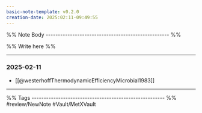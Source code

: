 ```yaml
---
basic-note-template: v0.2.0
creation-date: 2025:02:11-09:49:55
---
```


%% Note Body --------------------------------------------------- %%

%% Write here %%


***
### 2025-02-11

- [[@westerhoffThermodynamicEfficiencyMicrobial1983]]

___

%% Tags ------------------------------------------------------- %%
#review/NewNote
#Vault/MetXVault 